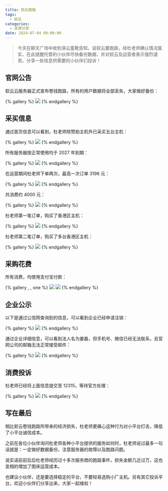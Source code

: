 ```yaml
---
title: 软云跑路
tags:
  - 软云
categories:
  - 资源分享
date: 2024-07-04 00:00:00
---
```


> 今天在聊天广场中收到淇云童靴告知，说软云要跑路，经杜老师确认情况属实，在此提醒托管的小伙伴尽快备份数据，并对软云及运营者表示强烈谴责。分享一些信息供需要的小伙伴们投诉！

<!-- more -->

## 官网公告

软云云服务器正式宣布卷钱跑路，所有的用户数据将全部丢失，大家做好备份：

{% gallery %}
![](https://cdn.dusays.com/2024/07/725-1.jpg)
{% endgallery %}

## 采买信息

通过首页信息可以看到，杜老师除赞助主机外已采买五台主机：

{% gallery %}
![](https://cdn.dusays.com/2024/07/725-2.jpg)
{% endgallery %}

所有服务器按正常使用均于 2027 年到期：

{% gallery %}
![](https://cdn.dusays.com/2024/07/725-3.jpg)
{% endgallery %}

在运营期间杜老师下单两次，最高一次订单 3196 元：

{% gallery %}
![](https://cdn.dusays.com/2024/07/725-4.jpg)
{% endgallery %}

共消费约 4000 元：

{% gallery %}
![](https://cdn.dusays.com/2024/07/725-5.jpg)
{% endgallery %}

杜老师第一笔订单，购买了香港区主机：

{% gallery %}
![](https://cdn.dusays.com/2024/07/725-6.jpg)
{% endgallery %}

杜老师第二笔订单，购买了多台香港区主机：

{% gallery %}
![](https://cdn.dusays.com/2024/07/725-7.jpg)
{% endgallery %}

## 采购花费

所有消费，均使用支付宝付款：

{% gallery , , one %}
![](https://cdn.dusays.com/2024/07/725-8.jpg)
![](https://cdn.dusays.com/2024/07/725-9.jpg)
{% endgallery %}

## 企业公示

以下是通过公信网查询到的信息，可以看到企业已经申请注销：

{% gallery %}
![](https://cdn.dusays.com/2024/07/725-10.jpg)
{% endgallery %}

通过企业详细信息，可以看到法人名为姜磊，但手机号、微信已经无法联系，且官网公司的邮箱无法正常接受邮件：

{% gallery %}
![](https://cdn.dusays.com/2024/07/725-11.jpg)
{% endgallery %}

## 消费投诉

杜老师已经将上面信息提交至 12315，等待官方处理：

{% gallery %}
![](https://cdn.dusays.com/2024/07/725-12.jpg)
{% endgallery %}

## 写在最后

相比软云卷钱跑路所带来的经济损失，杜老师更痛心这种行为对小平台打击，降低了小平台诚信成本。

之前在各位小伙伴询问杜老师各种小平台提供的服务如何时，杜老师说过最多一句话就是：一定做好数据备份，注意服务器的故障以及跑路问题。

说实话前前后后杜老师经历过十多次服务商的跑路事件，损失金额几近过万，这也变相的增加了图床运营成本。

也建议小伙伴，还是要选择稳定的平台，不要轻易选购小厂主机。另有其它投诉平台，欢迎小伙伴们分享出来，大家一起维权！